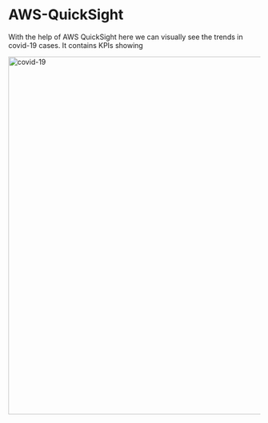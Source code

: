 # AWS-QuickSight


With the help of AWS QuickSight here we can visually see the trends in covid-19 cases.
It contains KPIs showing


<img width="716" alt="covid-19" src="https://github.com/sheetal76/AWS-QuickSight/assets/122160812/071d33ca-8f16-4c2f-91ae-723c333dec23">
